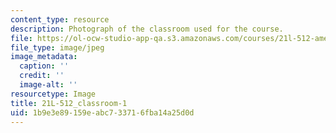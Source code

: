 ```yaml
---
content_type: resource
description: Photograph of the classroom used for the course.
file: https://ol-ocw-studio-app-qa.s3.amazonaws.com/courses/21l-512-american-authors-autobiography-and-memoir-fall-2013/1b9e3e89159eabc733716fba14a25d0d_21L-512_classroom-1.jpg
file_type: image/jpeg
image_metadata:
  caption: ''
  credit: ''
  image-alt: ''
resourcetype: Image
title: 21L-512_classroom-1
uid: 1b9e3e89-159e-abc7-3371-6fba14a25d0d
---
```

